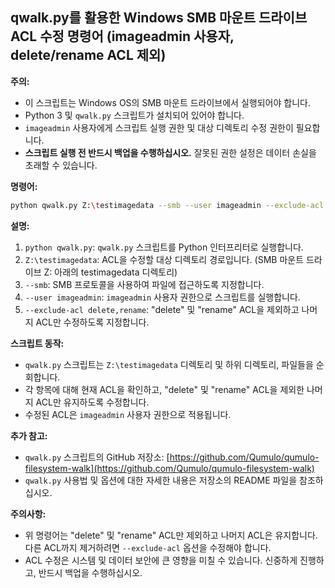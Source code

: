 ## qwalk.py를 활용한 Windows SMB 마운트 드라이브 ACL 수정 명령어 (imageadmin 사용자, delete/rename ACL 제외)

**주의:**

* 이 스크립트는 Windows OS의 SMB 마운트 드라이브에서 실행되어야 합니다.
* Python 3 및 `qwalk.py` 스크립트가 설치되어 있어야 합니다.
* `imageadmin` 사용자에게 스크립트 실행 권한 및 대상 디렉토리 수정 권한이 필요합니다.
* **스크립트 실행 전 반드시 백업을 수행하십시오.** 잘못된 권한 설정은 데이터 손실을 초래할 수 있습니다.

**명령어:**

```bash
python qwalk.py Z:\testimagedata --smb --user imageadmin --exclude-acl delete,rename
```

**설명:**

1. `python qwalk.py`: `qwalk.py` 스크립트를 Python 인터프리터로 실행합니다.
2. `Z:\testimagedata`: ACL을 수정할 대상 디렉토리 경로입니다. (SMB 마운트 드라이브 Z: 아래의 testimagedata 디렉토리)
3. `--smb`: SMB 프로토콜을 사용하여 파일에 접근하도록 지정합니다.
4. `--user imageadmin`: `imageadmin` 사용자 권한으로 스크립트를 실행합니다.
5. `--exclude-acl delete,rename`: "delete" 및 "rename" ACL을 제외하고 나머지 ACL만 수정하도록 지정합니다.

**스크립트 동작:**

* `qwalk.py` 스크립트는 `Z:\testimagedata` 디렉토리 및 하위 디렉토리, 파일들을 순회합니다.
* 각 항목에 대해 현재 ACL을 확인하고, "delete" 및 "rename" ACL을 제외한 나머지 ACL만 유지하도록 수정합니다.
* 수정된 ACL은 `imageadmin` 사용자 권한으로 적용됩니다.

**추가 참고:**

* `qwalk.py` 스크립트의 GitHub 저장소: [https://github.com/Qumulo/qumulo-filesystem-walk](https://github.com/Qumulo/qumulo-filesystem-walk)
* `qwalk.py` 사용법 및 옵션에 대한 자세한 내용은 저장소의 README 파일을 참조하십시오.

**주의사항:**

* 위 명령어는 "delete" 및 "rename" ACL만 제외하고 나머지 ACL은 유지합니다. 다른 ACL까지 제거하려면 `--exclude-acl` 옵션을 수정해야 합니다.
* ACL 수정은 시스템 및 데이터 보안에 큰 영향을 미칠 수 있습니다. 신중하게 진행하고, 반드시 백업을 수행하십시오.